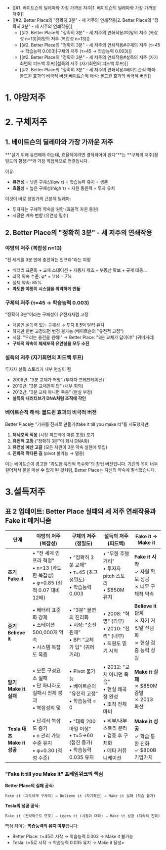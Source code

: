 - [[#1. 베이트슨의 딜레마와 가장 가까운 저주|1. 베이트슨의 딜레마와 가장 가까운 저주]]
- [[#2. Better Place의 "정확히 3분" - 세 저주의 연쇄작용|2. Better Place의 "정확히 3분" - 세 저주의 연쇄작용]]
	- [[#2. Better Place의 "정확히 3분" - 세 저주의 연쇄작용#야망의 저주 (복잡성 n=13)|야망의 저주 (복잡성 n=13)]]
	- [[#2. Better Place의 "정확히 3분" - 세 저주의 연쇄작용#구체의 저주 (τ=45 → 학습능력 0.003)|구체의 저주 (τ=45 → 학습능력 0.003)]]
	- [[#2. Better Place의 "정확히 3분" - 세 저주의 연쇄작용#설득의 저주 (자기최면의 피드백 루프)|설득의 저주 (자기최면의 피드백 루프)]]
	- [[#2. Better Place의 "정확히 3분" - 세 저주의 연쇄작용#베이트슨적 해석: 볼드윈 효과의 비극적 버전|베이트슨적 해석: 볼드윈 효과의 비극적 버전]]


# 1. 야망저주

# 2. 구체저주
## 1. 베이트슨의 딜레마와 가장 가까운 저주

**"살기 위해 유연해야 하는데, 효율적이려면 경직되어야 한다"**는 **구체의 저주(정밀도의 함정)**와 가장 직접적으로 연결됩니다.

이유:

- **유연성** = 낮은 구체성(low τ) = 학습능력 유지 = 생존
- **효율성** = 높은 구체성(high τ) = 자원 동원력 = 투자 유치

이것이 바로 창업가의 근본적 딜레마:

- 투자자는 구체적 약속을 원함 (효율적 자원 동원)
- 시장은 계속 변함 (유연성 필수)

## 2. Better Place의 "정확히 3분" - 세 저주의 연쇄작용

### 야망의 저주 (복잡성 n=13)

"전 세계를 3분 만에 충전하는 인프라"라는 야망

- 배터리 표준화 + 교체 스테이션 + 자동차 제조 + 부동산 확보 + 규제 대응...
- 최적 약속 수준: φ* = 1/14 = 7%
- 실제 약속: 85%
- **과도한 야망이 시스템을 취약하게 만듦**

### 구체의 저주 (τ=45 → 학습능력 0.003)

"정확히 3분"이라는 구체성이 유전자처럼 고정

- 처음엔 설득력 있는 구체성 → 투자 8.5억 달러 유치
- 하지만 한번 고정되면 변경 불가능 (베이트슨의 "유전적 고정")
- 시장: "우리는 충전을 원해!" → Better Place: "3분 교체가 답이야!" (귀머거리)
- **구체적 약속이 체세포적 유연성을 모두 소진**

### 설득의 저주 (자기최면의 피드백 루프)

투자자 설득 스토리가 내부 현실이 됨

- 2008년: "3분 교체가 혁명" (투자자 프레젠테이션)
- 2010년: "3분 교체만이 답" (내부 회의)
- 2012년: "3분 교체 아니면 죽음" (현실 부정)
- **설득의 내러티브가 DNA처럼 조직에 각인**

### 베이트슨적 해석: 볼드윈 효과의 비극적 버전

Better Place는 "가짜를 진짜로 만들기(fake it till you make it)"를 시도했지만:

1. **체세포적 적응** (시장 피드백에 따른 조정) 포기
2. **유전적 고정** ("정확히 3분"이 회사 DNA화)
3. **유연성 예산 고갈** (모든 자원이 3분 약속 실현에 투입)
4. **진화적 막다른 길** (pivot 불가능 → 멸종)

이는 베이트슨이 경고한 "과도한 유전적 특수화"의 창업 버전입니다. 기린의 목이 너무 길어져서 물을 마실 수 없게 된 것처럼, Better Place는 자신의 약속에 질식했습니다.

# 3.설득저주


## 표 2 업데이트: Better Place 실패의 세 저주 연쇄작용과 Fake it 메커니즘

|단계|야망의 저주<br>(복잡성)|구체의 저주<br>(정밀도)|설득의 저주<br>(피드백)|Fake it → Make it|
|---|---|---|---|---|
|**초기<br>Fake it**|• "전 세계 인프라 혁명"<br>• n=13 (과도한 복잡성)<br>• φ=0.85 (최적 0.07 대비 12배)|• "정확히 3분 교체"<br>• τ=45 (초고정밀도)<br>• 학습능력 0.003|• "무한 주행거리"<br>• 투자자 pitch 스토리<br>• $850M 유치|**Fake it 시작**<br>✓ 자원 확보 성공<br>✗ 너무 구체적 약속|
|**중기<br>Believe it**|• 배터리 표준화 강제<br>• 스테이션 500,000개 약속<br>• 시스템 복잡도 폭증|• "3분" 불변의 진리화<br>• 시장: "충전 원해"<br>• BP: "교체가 답" (귀머거리)|• 2008: "혁명" (외부)<br>• 2010: "진리" (내부)<br>• 직원도 믿기 시작|**Believe it 단계**<br>✗ 자기 거짓말 신념화<br>✗ 현실 검증 능력 상실|
|**말기<br>Make it 실패**|• 모든 구성요소 실패<br>• 단 하나라도 실패시 전체 붕괴<br>• 복잡성의 덫|• Pivot 불가능<br>• 베이트슨의 "유전적 고정"<br>• 학습능력 = 0|• 2012: "교체 아니면 죽음"<br>• 현실 왜곡장 완성<br>• 조직 전체 마비|**Make it 실패**<br>✗ $850M 증발<br>✗ 2013 파산|
|**Tesla 대조<br>Make it 성공**|• 단계적 복잡도 증가<br>• n 관리 가능 수준 유지<br>• φ=0.30 (적정 수준)|• "대략 200마일 이상"<br>• τ=5→60 (점진 증가)<br>• 학습능력 0.035 유지|• 외부/내부 스토리 분리<br>• 검증 후 구체화<br>• 메타 커뮤니케이션|**Make it 성공**<br>✓ 학습 통한 진화<br>✓ $800B 기업가치|

### "Fake it till you Make it" 프레임워크의 핵심

**Better Place의 실패 공식:**

```
Fake it (과도하게 구체적) → Believe it (자기최면) → Make it 실패 (학습 불가)
```

**Tesla의 성공 공식:**

```
Fake it (전략적으로 모호) → Learn it (시장과 대화) → Make it 성공 (지속적 진화)
```

핵심 차이는 **학습능력의 유지 여부**입니다:

- Better Place: τ=45로 시작 → 학습능력 0.003 → Make it 불가능
- Tesla: τ=5로 시작 → 학습능력 0.035 유지 → Make it 달성=